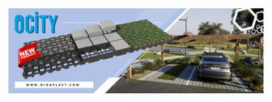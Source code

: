 <a href="https://www.nidaplast.com" target="_blank" rel="noopener noreferrer">
  <img src="https://github.com/nidaplast/.github/blob/main/BANDEAU_OCITY.jpg" style="width:100vw;" />
</a>
